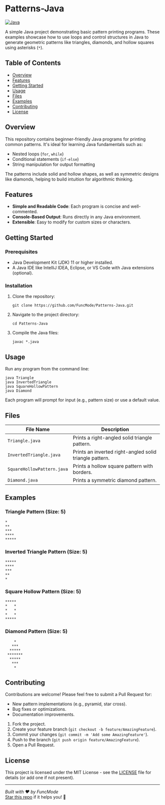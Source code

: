 # Patterns-Java

[![Java](https://img.shields.io/badge/Java-11%2B-blue?logo=java)](https://www.oracle.com/java/)

A simple Java project demonstrating basic pattern printing programs. These examples showcase how to use loops and control structures in Java to generate geometric patterns like triangles, diamonds, and hollow squares using asterisks (`*`).

## Table of Contents
- [Overview](#overview)
- [Features](#features)
- [Getting Started](#getting-started)
- [Usage](#usage)
- [Files](#files)
- [Examples](#examples)
- [Contributing](#contributing)
- [License](#license)

## Overview
This repository contains beginner-friendly Java programs for printing common patterns. It's ideal for learning Java fundamentals such as:
- Nested loops (`for`, `while`)
- Conditional statements (`if-else`)
- String manipulation for output formatting

The patterns include solid and hollow shapes, as well as symmetric designs like diamonds, helping to build intuition for algorithmic thinking.

## Features
- **Simple and Readable Code**: Each program is concise and well-commented.
- **Console-Based Output**: Runs directly in any Java environment.
- **Extensible**: Easy to modify for custom sizes or characters.

## Getting Started
### Prerequisites
- Java Development Kit (JDK) 11 or higher installed.
- A Java IDE like IntelliJ IDEA, Eclipse, or VS Code with Java extensions (optional).

### Installation
1. Clone the repository:
   ```
   git clone https://github.com/FuncMode/Patterns-Java.git
   ```
2. Navigate to the project directory:
   ```
   cd Patterns-Java
   ```
3. Compile the Java files:
   ```
   javac *.java
   ```

## Usage
Run any program from the command line:
```
java Triangle
java InvertedTriangle
java SquareHollowPattern
java Diamond
```
Each program will prompt for input (e.g., pattern size) or use a default value.

## Files
| File Name                  | Description                          |
|----------------------------|--------------------------------------|
| `Triangle.java`           | Prints a right-angled solid triangle pattern. |
| `InvertedTriangle.java`   | Prints an inverted right-angled solid triangle pattern. |
| `SquareHollowPattern.java`| Prints a hollow square pattern with borders. |
| `Diamond.java`            | Prints a symmetric diamond pattern. |

## Examples

### Triangle Pattern (Size: 5)
```
*
**
***
****
*****
```

### Inverted Triangle Pattern (Size: 5)
```
*****
****
***
**
*
```

### Square Hollow Pattern (Size: 5)
```
*****
*   *
*   *
*   *
*****
```

### Diamond Pattern (Size: 5)
```
    *
   ***
  *****
 *******
  *****
   ***
    *
```

## Contributing
Contributions are welcome! Please feel free to submit a Pull Request for:
- New pattern implementations (e.g., pyramid, star cross).
- Bug fixes or optimizations.
- Documentation improvements.

1. Fork the project.
2. Create your feature branch (`git checkout -b feature/AmazingFeature`).
3. Commit your changes (`git commit -m 'Add some AmazingFeature'`).
4. Push to the branch (`git push origin feature/AmazingFeature`).
5. Open a Pull Request.

## License
This project is licensed under the MIT License - see the [LICENSE](LICENSE) file for details (or add one if not present). 

---

*Built with ❤️ by FuncMode*  
[Star this repo](https://github.com/FuncMode/Patterns-Java) if it helps you! 🚀

